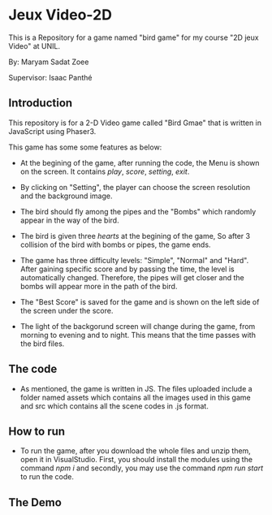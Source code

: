 # Jeux Video-2D

This is a Repository for a game named "bird game" for my course "2D jeux Video" at UNIL.

By: Maryam Sadat Zoee

Supervisor: Isaac Panthé

## Introduction

This repository is for a 2-D Video game called "Bird Gmae" that is written in JavaScript using Phaser3. 

This game has some some features as below:

* At the begining of the game, after running the code, the Menu is shown on the screen. It contains *play*, *score*, *setting*, *exit*. 

* By clicking on "Setting", the player can choose the screen resolution and the background image. 

* The bird should fly among the pipes and the "Bombs" which randomly appear in the way of the bird.

* The bird is given three *hearts* at the begining of the game, So after 3 collision of the bird with bombs or pipes, the game ends.

* The game has three difficulty levels: "Simple", "Normal" and "Hard". After gaining specific score and by passing the time, the level is automatically changed. Therefore, the pipes will get closer and the bombs will appear more in the path of the bird.

* The "Best Score" is saved for the game and is shown on the left side of the screen under the score.

* The light of the backgorund screen will change during the game, from morning to evening and to night. This means that the time passes with the bird files.


## The code

* As mentioned, the game is written in JS. The files uploaded include a folder named assets which contains all the images used in this game and src which contains all the scene codes in .js format.



## How to run

* To run the game, after you download the whole files and unzip them, open it in VisualStudio. First, you should install the modules using the command *npm i* and secondly, you may use the command *npm run start* to run the code. 

## The Demo
